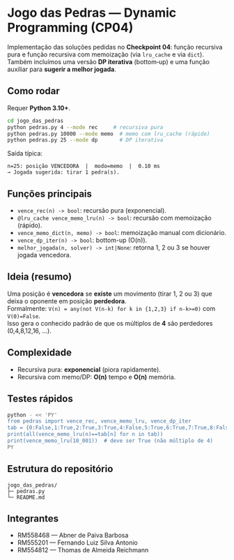 # Jogo das Pedras — Dynamic Programming (CP04)

Implementação das soluções pedidas no **Checkpoint 04**: função recursiva pura e função recursiva com memoização (via `lru_cache` e via `dict`). Também incluímos uma versão **DP iterativa** (bottom‑up) e uma função auxiliar para **sugerir a melhor jogada**.

## Como rodar

Requer **Python 3.10+**.

```bash
cd jogo_das_pedras
python pedras.py 4 --mode rec     # recursiva pura
python pedras.py 10000 --mode memo  # memo com lru_cache (rápido)
python pedras.py 25 --mode dp       # DP iterativa
```

Saída típica:

``` simple text
n=25: posição VENCEDORA  |  modo=memo  |  0.10 ms
→ Jogada sugerida: tirar 1 pedra(s).
```

## Funções principais

- `vence_rec(n) -> bool`: recursão pura (exponencial).  
- `@lru_cache vence_memo_lru(n) -> bool`: recursão com memoização (rápido).  
- `vence_memo_dict(n, memo) -> bool`: memoização manual com dicionário.  
- `vence_dp_iter(n) -> bool`: bottom-up (O(n)).  
- `melhor_jogada(n, solver) -> int|None`: retorna 1, 2 ou 3 se houver jogada vencedora.

## Ideia (resumo)

Uma posição é **vencedora** se **existe** um movimento (tirar 1, 2 ou 3) que deixa o oponente em posição **perdedora**.  
Formalmente: `V(n) = any(not V(n-k) for k in {1,2,3} if n-k>=0)` com `V(0)=False`.  
Isso gera o conhecido padrão de que os múltiplos de **4** são perdedores (0,4,8,12,16, ...).

## Complexidade

- Recursiva pura: **exponencial** (piora rapidamente).  
- Recursiva com memo/DP: **O(n)** tempo e **O(n)** memória.

## Testes rápidos

```bash
python - << 'PY'
from pedras import vence_rec, vence_memo_lru, vence_dp_iter
tab = {0:False,1:True,2:True,3:True,4:False,5:True,6:True,7:True,8:False,9:True,10:True,11:True,12:False,13:True,14:True,15:True,16:False}
print(all(vence_memo_lru(n)==tab[n] for n in tab))
print(vence_memo_lru(10_001))  # deve ser True (não múltiplo de 4)
PY
```

## Estrutura do repositório

``` simpletext
jogo_das_pedras/
├─ pedras.py
└─ README.md
```

## Integrantes

- RM558468 — Abner de Paiva Barbosa
- RM555201 — Fernando Luiz Silva Antonio
- RM554812 — Thomas de Almeida Reichmann
